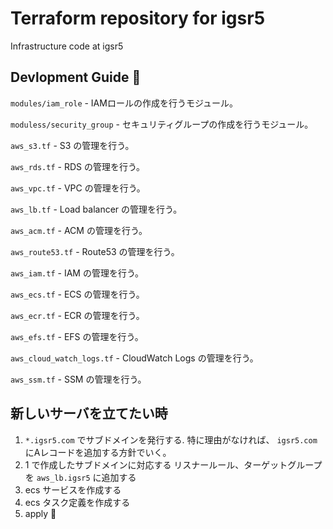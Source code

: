# Terraform repository for igsr5
Infrastructure code at igsr5
## Devlopment Guide 📝

`modules/iam_role` - IAMロールの作成を行うモジュール。

`moduless/security_group` - セキュリティグループの作成を行うモジュール。

`aws_s3.tf` - S3 の管理を行う。

`aws_rds.tf` - RDS の管理を行う。

`aws_vpc.tf` - VPC の管理を行う。

`aws_lb.tf` - Load balancer の管理を行う。

`aws_acm.tf` - ACM の管理を行う。

`aws_route53.tf` - Route53 の管理を行う。

`aws_iam.tf` - IAM の管理を行う。

`aws_ecs.tf` - ECS の管理を行う。

`aws_ecr.tf` - ECR の管理を行う。

`aws_efs.tf` - EFS の管理を行う。

`aws_cloud_watch_logs.tf` - CloudWatch Logs の管理を行う。

`aws_ssm.tf` - SSM の管理を行う。

## 新しいサーバを立てたい時

1. `*.igsr5.com` でサブドメインを発行する. 
  特に理由がなければ、 `igsr5.com` にAレコードを追加する方針でいく。
2. 1 で作成したサブドメインに対応する リスナールール、ターゲットグループを `aws_lb.igsr5` に追加する
3. ecs サービスを作成する
4. ecs タスク定義を作成する
5. apply 🎉

